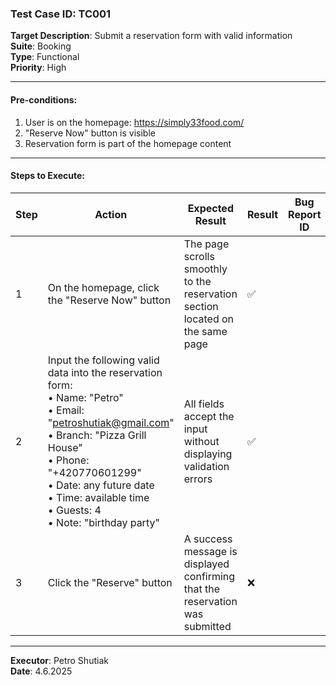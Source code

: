 ### Test Case ID: TC001  
**Target Description**: Submit a reservation form with valid information  
**Suite**: Booking  
**Type**: Functional  
**Priority**: High  

---

#### Pre-conditions:
1. User is on the homepage: https://simply33food.com/  
2. "Reserve Now" button is visible  
3. Reservation form is part of the homepage content  

---

#### Steps to Execute:

| Step | Action | Expected Result | Result | Bug Report ID |
|------|--------|------------------|--------|----------------|
| 1 | On the homepage, click the "Reserve Now" button | The page scrolls smoothly to the reservation section located on the same page | ✅ |                |
| 2 | Input the following valid data into the reservation form:<br>• Name: "Petro"<br>• Email: "petroshutiak@gmail.com"<br>• Branch: "Pizza Grill House"<br>• Phone: "+420770601299"<br>• Date: any future date<br>• Time: available time<br>• Guests: 4<br>• Note: "birthday party" | All fields accept the input without displaying validation errors | ✅ |                |
| 3 | Click the "Reserve" button | A success message is displayed confirming that the reservation was submitted | ❌ |<a href=''></a>                |

---

**Executor**: Petro Shutiak  
**Date**: 4.6.2025  
 
